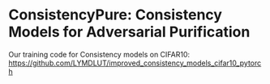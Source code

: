 # ConsistencyPure: Consistency Models for Adversarial Purification


Our training code for Consistency models on CIFAR10:
https://github.com/LYMDLUT/improved_consistency_models_cifar10_pytorch

